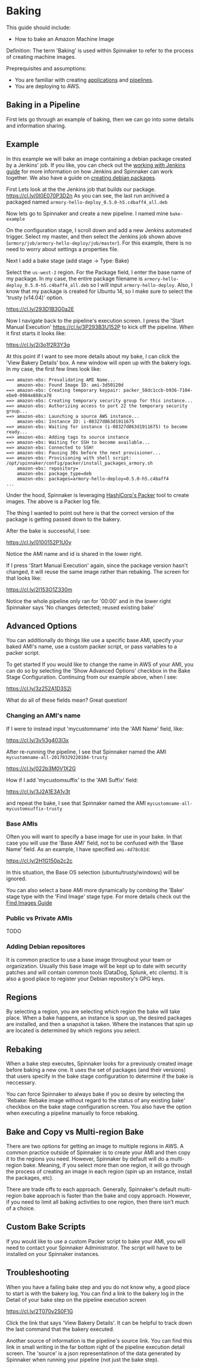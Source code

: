 # Baking

This guide should include:


- How to bake an Amazon Machine Image


Definition: The term 'Baking' is used within Spinnaker to refer to the process of creating machine images.


Preprequisites and assumptions:

- You are familiar with creating [applications](../overview/first_applications.md) and [pipelines](../overview/first_pipeline.md).
- You are deploying to AWS.


## Baking in a Pipeline

First lets go through an example of baking, then we can go into some details and information sharing.

## Example

In this example we will bake an image containing a debian package created by a Jenkins' job. If you like, you can check out the [working with Jenkins guide](working_with_jenkins.md) for more information on how Jenkins and Spinnaker can work together. We also have a guide on [creating debian packages](debian_packages.md).


First Lets look at the the Jenkins job that builds our package. 
https://cl.ly/0I0E070P3D2n
As you can see, the last run archived a packaged named `armory-hello-deploy_0.5.0-h5.c4baff4_all.deb`


Now lets go to Spinnaker and create a new pipeline. I named mine `bake-example` 

On the configuration stage, I scroll down and add a new Jenkins automated trigger. Select my master, and then select the Jenkins job shown above (`armory/job/armory-hello-deploy/job/master`). For this example, there is no need to worry about settings a properties file.

Next I add a bake stage (add stage -> Type: Bake)

Select the `us-west-2` region. For the Package field, I enter the base name of my package. In my case, the entire package filename is `armory-hello-deploy_0.5.0-h5.c4baff4_all.deb` so I will input `armory-hello-deploy`. Also, I know that my package is created for Ubuntu 14, so I make sure to select the 'trusty (v14.04)' option. 

https://cl.ly/293D1B3G0a2E

Now I navigate back to the pipeline's execution screen. I press the 'Start Manual Execution' https://cl.ly/3P293B3U152P to kick off the pipeline. When it first starts it looks like:

https://cl.ly/2j3o1f2R3Y3q

At this point if I want to see more details about my bake, I can click the 'View Bakery Details' box. A new window will open up with the bakery logs. In my case, the first few lines look like:

```
==> amazon-ebs: Prevalidating AMI Name...
    amazon-ebs: Found Image ID: ami-3d50120d
==> amazon-ebs: Creating temporary keypair: packer_58dc1ccb-b936-7104-ebe0-0984e888ca78
==> amazon-ebs: Creating temporary security group for this instance...
==> amazon-ebs: Authorizing access to port 22 the temporary security group...
==> amazon-ebs: Launching a source AWS instance...
    amazon-ebs: Instance ID: i-08327d863d1911675
==> amazon-ebs: Waiting for instance (i-08327d863d1911675) to become ready...
==> amazon-ebs: Adding tags to source instance
==> amazon-ebs: Waiting for SSH to become available...
==> amazon-ebs: Connected to SSH!
==> amazon-ebs: Pausing 30s before the next provisioner...
==> amazon-ebs: Provisioning with shell script: /opt/spinnaker/config/packer/install_packages_armory.sh
    amazon-ebs: repository=
    amazon-ebs: package_type=deb
    amazon-ebs: packages=armory-hello-deploy=0.5.0-h5.c4baff4
...
```

Under the hood, Spinnaker is leveraging [HashiCorp's Packer](https://www.packer.io/) tool to create images. The above is a Packer log file. 

The thing I wanted to point out here is that the correct version of the package is getting passed down to the bakery.


After the bake is successful, I see:

https://cl.ly/0100152P1U0y


Notice the AMI name and id is shared in the lower right.


If I press 'Start Manual Execution' again, since the package version hasn't changed, it will reuse the same image rather than rebaking. The screen for that looks like:

https://cl.ly/2I153O1Z330m

Notice the whole pipeline only ran for '00:00' and in the lower right Spinnaker says 'No changes detected; reused existing bake'

## Advanced Options

You can additionally do things like use a specific base AMI, specify your baked AMI's name, use a custom packer script, or pass variables to a packer script.

To get started
If you would like to change the name in AWS of your AMI, you can do so by selecting the 'Show Advanced Options' checkbox in the Bake Stage Configuration. Continuing from our example above, when I see:

https://cl.ly/3z252A1D3S2i

What do all of these fields mean? Great question!


### Changing an AMI's name

If I were to instead input 'mycustomname' into the 'AMI Name' field, like:

https://cl.ly/3v1i3g403I3x

After re-running the pipeline, I see that Spinnaker named the AMI `mycustomname-all-20170329220104-trusty`

https://cl.ly/022b3M0V1X2G

How if I add 'mycustomsuffix' to the 'AMI Suffix' field:

https://cl.ly/3J2A1E3A1v3t

and repeat the bake, I see that Spinnaker named the AMI `mycustomname-all-mycustomsuffix-trusty`

### Base AMIs

Often you will want to specify a base image for use in your bake. In that case you will use the 'Base AMI' field, not to be confused with the 'Base Name' field. As an example, I have specified `ami-4d78c02d`:

https://cl.ly/2H1G150p2c2c


In this situation, the Base OS selection (ubuntu/trusty/windows) will be ignored. 

You can also select a base AMI more dynamically by combing the 'Bake' stage type with the 'Find Image' stage type. For more details check out the [Find Images Guide](find_images.md)


### Public vs Private AMIs

TODO


### Adding Debian repositores

It is common practice to use a base image throughout your team or organization. Usually this base image will be kept up to date with security patches and will contain common tools (DataDog, Splunk, etc clients). It is also a good place to register your Debian repository's GPG keys. 


## Regions

By selecting a region, you are selecting which region the bake will take place. When a bake happens, an instance is spun up, the desired packages are installed, and then a snapshot is taken. Where the instances that spin up are located is determined by which regions you select. 

## Rebaking

When a bake step executes, Spinnaker looks for a previously created image before baking a new one. It uses the set of packages (and their versions) that users specify in the bake stage configuration to determine if the bake is neccessary.

You can force Spinnaker to always bake if you so desire by selecting the 'Rebake: Rebake image without regard to the status of any existing bake' checkbox on the bake stage configuration screen. You also have the option when executing a pipeline manually to force rebaking. 


## Bake and Copy vs Multi-region Bake

There are two options for getting an image to multiple regions in AWS. A common practice outside of Spinnaker is to create your AMI and then copy it to the regions you need. However, Spinnaker by default will do a multi-region bake. Meaning, if you select more than one region, it will go through the process of creating an image in each region (spin up an instance, install the packages, etc).

There are trade offs to each approach. Generally, Spinnaker's default multi-region bake approach is faster than the bake and copy approach. However, if you need to limit all baking activities to one region, then there isn't much of a choice.


## Custom Bake Scripts

If you would like to use a custom Packer script to bake your AMI, you will need to contact your Spinnaker Administrator. The script will have to be installed on your Spinnaker instances.


## Troubleshooting
When you have a failing bake step and you do not know why, a good place to start is with the bakery log. You can find a link to the bakery log in the Detail of your bake step on the pipeline execution screen 

https://cl.ly/2T070y2S0F1G

Click the link that says 'View Bakery Details'. It can be helpful to track down the last command that the bakery executed. 


Another source of information is the pipeline's source link. You can find this link in small writing in the far bottom right of the pipeline execution detail screen. The 'source' is a json representatinon of the data generated by Spinnaker when running your pipeline (not just the bake step).
